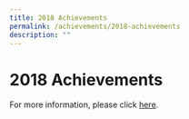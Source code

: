 ```yaml
---
title: 2018 Achievements
permalink: /achievements/2018-achievements
description: ""
---
```

# **2018 Achievements**

For more information, please click [here](/files/2018%20Celebration%20of%20Success.pdf).